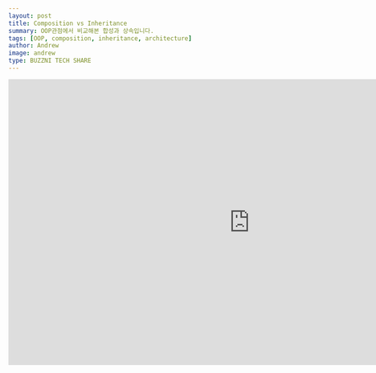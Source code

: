 ```yaml
---
layout: post
title: Composition vs Inheritance
summary: OOP관점에서 비교해본 합성과 상속입니다.
tags: [OOP, composition, inheritance, architecture]
author: Andrew
image: andrew
type: BUZZNI TECH SHARE
---
```



<iframe src="https://docs.google.com/presentation/d/e/2PACX-1vQViCrZ8Y3UgqPfDJZeyBwLg4V9qjGV0tD_j7D3JSjNpmJqIbZB4Qayr3coZxZvfUze70ngwf7zjTwY/embed?start=false&loop=false&delayms=3000&slide=id.p" frameborder="0" width="960" height="569" allowfullscreen="true" mozallowfullscreen="true" webkitallowfullscreen="true"></iframe>